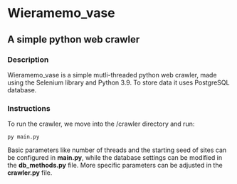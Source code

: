 # Wieramemo_vase
## A simple python web crawler

### Description
Wieramemo_vase is a simple mutli-threaded python web crawler, made using the Selenium library and Python 3.9. To store data it uses PostgreSQL database.

### Instructions
To run the crawler, we move into the /crawler directory and run:

`py main.py`

Basic parameters like number of threads and the starting seed of sites can be configured in **main.py**, while the database settings can be modified in the **db_methods.py** file.
More specific parameters can be adjusted in the **crawler.py** file.
